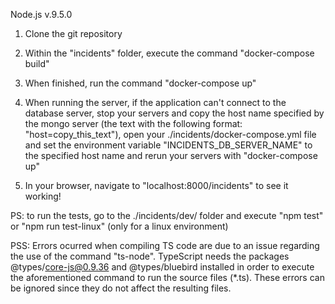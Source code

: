 Node.js v.9.5.0


1) Clone the git repository

2) Within the "incidents" folder, execute the command "docker-compose build"

3) When finished, run the command "docker-compose up"

4) When running the server, if the application can't connect to the database server, stop your servers and copy the host name specified by the mongo server (the text with the following format: "host=copy_this_text"), open your ./incidents/docker-compose.yml file and set the environment variable "INCIDENTS_DB_SERVER_NAME" to the specified host name and rerun your servers with "docker-compose up"

5) In your browser, navigate to "localhost:8000/incidents" to see it working!


PS: to run the tests, go to the ./incidents/dev/ folder and execute "npm test" or "npm run test-linux" (only for a linux environment)

PSS: Errors ocurred when compiling TS code are due to an issue regarding the use of the command "ts-node". TypeScript needs the packages @types/core-js@0.9.36 and @types/bluebird installed in order to execute the aforementioned command to run the source files (*.ts). These errors can be ignored since they do not affect the resulting files.